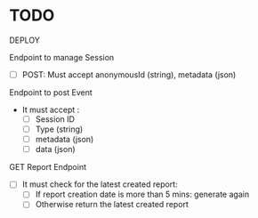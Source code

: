 # TODO

DEPLOY

Endpoint to manage Session
- [ ] POST: Must accept anonymousId (string), metadata (json)

Endpoint to post Event
- It must accept : 
    - [ ] Session ID
    - [ ] Type (string)
    - [ ] metadata (json)
    - [ ] data (json)

GET Report Endpoint
- [ ] It must check for the latest created report:
    -   [ ] If report creation date is more than 5 mins: generate again
    -   [ ] Otherwise return the latest created report